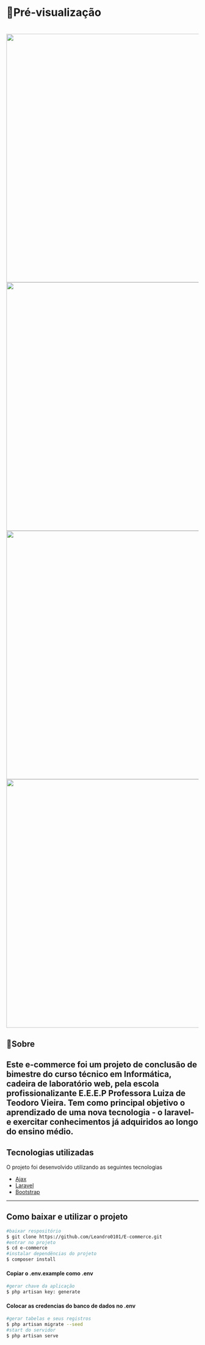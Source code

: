 # 🎥Pré-visualização
 <h1>
    <img align="center" src="https://ik.imagekit.io/leandro0101/inicial_1Viduxp1I.png" width="650px">
    <img align="center" src="https://ik.imagekit.io/leandro0101/single_produto_NGWH63PYn.png" width="650px">
    <img align="center" src="https://ik.imagekit.io/leandro0101/pagamento_aA1P5HcwJ.png" width="650px">
    <img align="center" src="https://ik.imagekit.io/leandro0101/pagamentoError__kQ1bdnYAl.png" width="650px">
</h1>

## 📝Sobre
Este e-commerce foi um projeto de conclusão de bimestre do curso técnico em Informática, cadeira de laboratório web, pela escola profissionalizante **E.E.E.P Professora Luiza de Teodoro Vieira**. Tem como principal objetivo o aprendizado de uma nova tecnologia - o **laravel**- e exercitar conhecimentos já adquiridos ao longo do ensino médio.
---
## Tecnologias utilizadas
O projeto foi desenvolvido utilizando as seguintes tecnologias

- [Ajax](https://api.jquery.com/category/ajax/)
- [Laravel](https://laravel.com/docs/7.x)
- [Bootstrap](https://getbootstrap.com/docs/4.5/getting-started/introduction/)
---
## Como baixar e utilizar o projeto
 ```bash
 #baixar respositório
 $ git clone https://github.com/Leandro0101/E-commerce.git
 #entrar no projeto
 $ cd e-commerce
 #instalar dependências do projeto
 $ composer install
 ```
 #### Copiar o .env.example como .env
 ```bash
 #gerar chave da aplicação
 $ php artisan key: generate
 ```
#### Colocar as credencias do banco de dados no .env
 ```bash
 #gerar tabelas e seus registros
$ php artisan migrate --seed
#start do servidor
$ php artisan serve
```